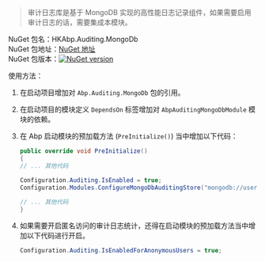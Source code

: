 > 审计日志库是基于 MongoDB 实现的高性能日志记录组件，如果需要启用审计日志的话，需要集成本模块。

NuGet 包名：HKAbp.Auditing.MongoDb  
NuGet 包地址：[NuGet 地址](https://www.nuget.org/packages/Abp.Auditing.MongoDb/4.1.0)  
NuGet 包版本：[![NuGet version](https://img.shields.io/badge/nuget-4.1.0-brightgreen.svg)](https://www.nuget.org/packages/Abp.Auditing.MongoDb/4.1.0)

使用方法：

1. 在启动项目增加对 ``Abp.Auditing.MongoDb`` 包的引用。

2. 在启动项目的模块定义 ``DependsOn`` 标签增加对 ``AbpAuditingMongoDbModule`` 模块的依赖。

3. 在 Abp 启动模块的预加载方法 (``PreInitialize()``) 当中增加以下代码：

   ```csharp
   public override void PreInitialize()
   {
   // ... 其他代码
   
   Configuration.Auditing.IsEnabled = true;
   Configuration.Modules.ConfigureMongoDbAuditingStore("mongodb://username:password@ip:port","AuditInfo");
       
   // ... 其他代码
   }
   ```

4. 如果需要开启匿名访问的审计日志统计，还得在启动模块的预加载方法当中增加以下代码进行开启。

   ```csharp
   Configuration.Auditing.IsEnabledForAnonymousUsers = true;
   ```


